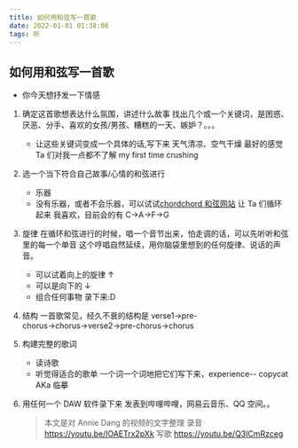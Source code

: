 ```yaml
---
title: 如何用和弦写一首歌
date: 2022-01-01 01:38:08
tags: 听
---
```


## 如何用和弦写一首歌

- 你今天想抒发一下情感

1.  确定这首歌想表达什么氛围，讲述什么故事
    找出几个或一个关键词，是困惑、厌恶、分手、喜欢的女孩/男孩、糟糕的一天、嫉妒？。。。
    - 让这些关键词变成一个具体的话,写下来
      天气清凉、空气干燥
      最好的感觉
      Ta 们对我一点都不了解
      my first time crushing
2.  选一个当下符合自己故事/心情的和弦进行
    - 乐器
    - 没有乐器，或者不会乐器，可以试试[chordchord 和弦网站](https://chordchord.com/)
      让 Ta 们循环起来
      我喜欢，目前会的有 C→A→F→G
3.  旋律
    在循环和弦进行的时候，唱一个音节出来，怕走调的话，可以先听听和弦里的每一个单音
    这个哼唱自然延续，用你脑袋里想到的任何旋律、说话的声音。
    - 可以试着向上的旋律 ↑
    - 可以是向下的 ↓
    - 组合任何事物
      录下来:D
4.  结构
    一首歌常见，经久不衰的结构是
    verse1→pre-chorus→chorus→verse2→pre-chorus→chorus
5.  构建完整的歌词
    - 读诗歌
    - 听觉得适合的歌单
      一个词一个词地把它们写下来，experience--
      copycat AKa 临摹
6.  用任何一个 DAW 软件录下来
    发表到哔哩哔哩，网易云音乐、QQ 空间。。

    > 本文是对 Annie Dang 的视频的文字整理
    > 录音 https://youtu.be/lOAETrx2pXk
    > 写歌 https://youtu.be/Q3lCmRzceg
